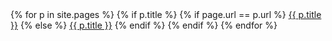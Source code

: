 <nav class="navbar navbar-expand-lg navbar-light">
  <div class="collapse navbar-collapse">
    <div class="navbar-nav">
	{% for p in site.pages %}
		{% if p.title %}
			{% if page.url == p.url %}
      			<a class="nav-item nav-link active" href="{{ p.url }}">{{ p.title }}</a>
			{% else %}
			    <a class="nav-item nav-link" href="{{ p.url }}">{{ p.title }}</a>
			{% endif %}
		{% endif %}
	{% endfor %}
    </div>
  </div>
</nav>